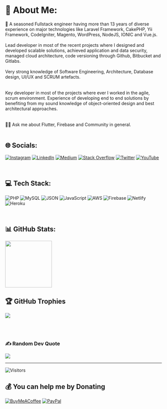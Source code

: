 # 💫 About Me:
🔭 A seasoned Fullstack engineer having more than 13 years of diverse experience on major technologies like Laravel Framework, CakePHP, Yii Framework, CodeIgniter, Magento, WordPress, NodeJS, IONIC and Vue.js. 
<br><br>
Lead developer in most of the recent projects where I designed and developed scalable solutions, achieved application and data security, managed cloud architecture, code versioning through Github, Bitbucket and Gitlabs.
<br><br>
Very strong knowledge of Software Engineering, Architecture, Database design, UI/UX and SCRUM artefacts.
<br><br>
<br>
Key developer in most of the projects where ever I worked in the agile, scrum environment. Experience of developing end to end solutions by benefiting from my sound knowledge of object-oriented design and best architectural approaches.
<br><br>
<br>🤝💬 Ask me about Flutter, Firebase and Community in general.<br>
<br>

## 🌐 Socials:
[![Instagram](https://img.shields.io/badge/Instagram-%23E4405F.svg?logo=Instagram&logoColor=white)](https://instagram.com/tahiryasinraja) 
[![LinkedIn](https://img.shields.io/badge/LinkedIn-%230077B5.svg?logo=linkedin&logoColor=white)](https://linkedin.com/in/tahiryasin) 
[![Medium](https://img.shields.io/badge/Medium-12100E?logo=medium&logoColor=white)](https://medium.com/@tahir-yasin) 
[![Stack Overflow](https://img.shields.io/badge/-Stackoverflow-FE7A16?logo=stack-overflow&logoColor=white)](https://stackoverflow.com/users/1070732) 
[![Twitter](https://img.shields.io/badge/Twitter-%231DA1F2.svg?logo=Twitter&logoColor=white)](https://twitter.com/tahiryasin) 
[![YouTube](https://img.shields.io/badge/YouTube-%23FF0000.svg?logo=YouTube&logoColor=white)](https://youtube.com/@tahiryasin) 

<br>

## 💻 Tech Stack:
![PHP](https://img.shields.io/badge/PHP-777BB4?style=flat&logo=php&logoColor=white) 
![MySQL](https://img.shields.io/badge/MySQL-40b1f7?style=flat&logo=MYSQL&logoColor=ea8c10) 
![JSON](https://img.shields.io/badge/json-5E5C5C?style=flat&logo=json&logoColor=white) 
![JavaScript](https://img.shields.io/badge/JavaScript-323330?style=flat&logo=javascript&logoColor=F7DF1E)
![AWS](https://img.shields.io/badge/Amazon_AWS-FF9900?style=flat&logo=amazonaws&logoColor=white) 
![Firebase](https://img.shields.io/badge/firebase-%23039BE5.svg?style=flat&logo=firebase) 
![Netlify](https://img.shields.io/badge/netlify-%23000000.svg?style=flat&logo=netlify&logoColor=#00C7B7) 
![Heroku](https://img.shields.io/badge/heroku-%23430098.svg?style=flat&logo=heroku&logoColor=white) 

<br>

## 📊 GitHub Stats:
<img src="https://github-profile-summary-cards.vercel.app/api/cards/profile-details?username=tahiryasin&theme=2077" height=150px>

<br>



## 🏆 GitHub Trophies
<img src="https://github-profile-trophy.vercel.app/?username=tahiryasin&theme=radical&no-frame=false&no-bg=false&margin-w=4"/>



<br><br>
### ✍️ Random Dev Quote
![](https://quotes-github-readme.vercel.app/api?type=horizontal&theme=radical)

---

![Visitors](https://visitor-badge.laobi.icu/badge?page_id=tahiryasin.tahiryasin)   

  ## 💰 You can help me by Donating
  [![BuyMeACoffee](https://img.shields.io/badge/Buy%20Me%20a%20Coffee-ffdd00?style=for-the-badge&logo=buy-me-a-coffee&logoColor=black)](https://buymeacoffee.com/tahiryasin) [![PayPal](https://img.shields.io/badge/PayPal-00457C?style=for-the-badge&logo=paypal&logoColor=white)](https://paypal.me/scriptbaker) 
